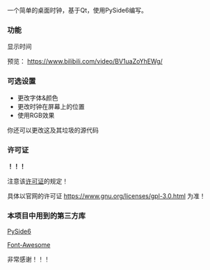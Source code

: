 一个简单的桌面时钟，基于Qt，使用PySide6编写。


### 功能

显示时间

预览：
https://www.bilibili.com/video/BV1uaZoYhEWg/
### 可选设置

+ 更改字体&颜色
+ 更改时钟在屏幕上的位置
+ 使用RGB效果

你还可以更改这及其垃圾的源代码

### 许可证

**！！！**

注意该[许可证](/license)的规定！

具体以官网的许可证 https://www.gnu.org/licenses/gpl-3.0.html 为准！

### 本项目中用到的第三方库

[PySide6](https://pypi.org/project/PySide6/)

[Font-Awesome](https://github.com/FortAwesome/Font-Awesome)

非常感谢！！！